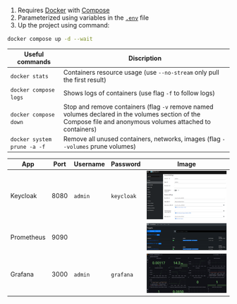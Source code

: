 1. Requires [Docker](https://docs.docker.com/engine/install/) with [Compose](https://docs.docker.com/compose/install/)
2. Parameterized using variables in the [`.env`](./.env) file
3. Up the project using command:
```sh
docker compose up -d --wait
```

| Useful commands | Discription
|-|-
| `docker stats` | Containers resource usage (use `--no-stream` only pull the first result)
| `docker compose logs` | Shows logs of containers (use flag `-f` to follow logs)
| `docker compose down` | Stop and remove containers (flag `-v` remove named volumes declared in the volumes section of the Compose file and anonymous volumes attached to containers)
| `docker system prune -a -f` | Remove all unused containers, networks, images (flag `--volumes` prune volumes)

| App | Port | Username | Password | Image
|-|-|-|-|-
| Keycloak | 8080 | `admin` | `keycloak` | ![Keycloak Grafana Client in the realm test](./.github/images/keycloak.png)
| Prometheus | 9090 | | | ![Prometheus Targets](./.github/images/prometheus.png)
| Grafana | 3000 | `admin` | `grafana` | ![Grafana Keycloak Dashboard](./.github/images/grafana.png)
